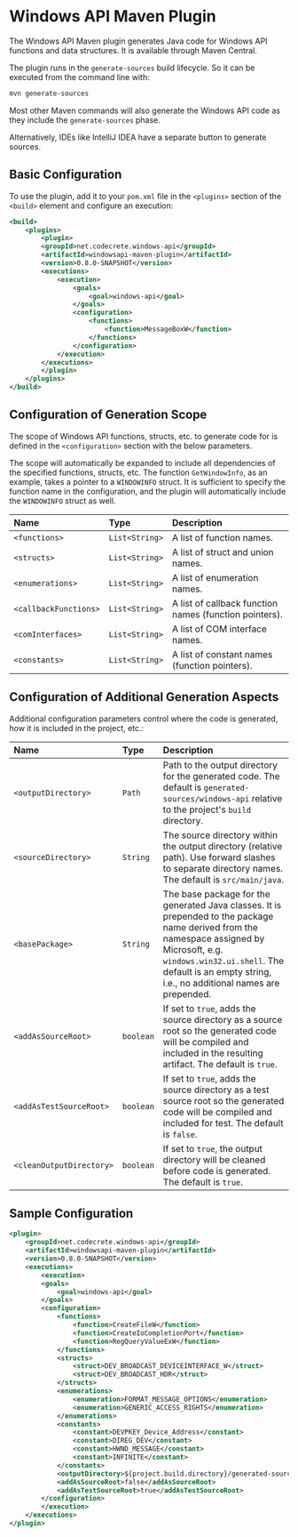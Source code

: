 # Windows API Maven Plugin

The Windows API Maven plugin generates Java code for Windows API functions and data structures.
It is available through Maven Central.

The plugin runs in the `generate-sources` build lifecycle. So it can be executed from the command line with:

```bash
mvn generate-sources
```

Most other Maven commands will also generate the Windows API code as they include the `generate-sources` phase.

Alternatively, IDEs like IntelliJ IDEA have a separate button to generate sources.


## Basic Configuration

To use the plugin, add it to your `pom.xml` file in the `<plugins>` section of the `<build>` element
and configure an execution:

```xml
<build>
    <plugins>
        <plugin>
        <groupId>net.codecrete.windows-api</groupId>
        <artifactId>windowsapi-maven-plugin</artifactId>
        <version>0.8.0-SNAPSHOT</version>
        <executions>
            <execution>
                <goals>
                    <goal>windows-api</goal>
                </goals>
                <configuration>
                    <functions>
                        <function>MessageBoxW</function>
                    </functions>
                </configuration>
            </execution>
        </executions>
        </plugin>
    </plugins>
</build>
```


## Configuration of Generation Scope

The scope of Windows API functions, structs, etc. to generate code for is defined in the `<configuration>` section with the below parameters.

The scope will automatically be expanded
to include all dependencies of the specified functions, structs, etc.
The function `GetWindowInfo`, as an example, takes a pointer to a `WINDOWINFO` struct.
It is sufficient to specify the function name in the configuration, and the plugin will automatically include the `WINDOWINFO` struct as well.


| Name                  | Type           | Description                                            |
|:----------------------|:---------------|:-------------------------------------------------------|
| `<functions>`         | `List<String>` | A list of function names.                              |
| `<structs>`           | `List<String>` | A list of struct and union names.                      |
| `<enumerations>`      | `List<String>` | A list of enumeration names.                           |
| `<callbackFunctions>` | `List<String>` | A list of callback function names (function pointers). |
| `<comInterfaces>`     | `List<String>` | A list of COM interface names.                         |
| `<constants>`         | `List<String>` | A list of constant names (function pointers).          |


## Configuration of Additional Generation Aspects

Additional configuration parameters control where the code is generated, how it is included
in the project, etc.:

| Name                     | Type      | Description                                                                                                                                                                                                                                    |
|:-------------------------|:----------|:-----------------------------------------------------------------------------------------------------------------------------------------------------------------------------------------------------------------------------------------------|
| `<outputDirectory>`      | `Path`    | Path to the output directory for the generated code. The default is `generated-sources/windows-api` relative to the project's `build` directory.                                                                                               |
| `<sourceDirectory>`      | `String`  | The source directory within the output directory (relative path). Use forward slashes to separate directory names. The default is `src/main/java`.                                                                                             |
| `<basePackage>`          | `String`  | The base package for the generated Java classes. It is prepended to the package name derived from the namespace assigned by Microsoft, e.g. `windows.win32.ui.shell`. The default is an empty string, i.e., no additional names are prepended. |
| `<addAsSourceRoot>`      | `boolean` | If set to `true`, adds the source directory as a source root so the generated code will be compiled and included in the resulting artifact. The default is `true`.                                                                             |
| `<addAsTestSourceRoot>`  | `boolean` | If set to `true`, adds the source directory as a test source root so the generated code will be compiled and included for test. The default is `false`.                                                                                        |
| `<cleanOutputDirectory>` | `boolean` | If set to `true`, the output directory will be cleaned before code is generated. The default is `true`.                                                                                                                                        |


## Sample Configuration

```xml
<plugin>
    <groupId>net.codecrete.windows-api</groupId>
    <artifactId>windowsapi-maven-plugin</artifactId>
    <version>0.8.0-SNAPSHOT</version>
    <executions>
        <execution>
        <goals>
            <goal>windows-api</goal>
        </goals>
        <configuration>
            <functions>
                <function>CreateFileW</function>
                <function>CreateIoCompletionPort</function>
                <function>RegQueryValueExW</function>
            </functions>
            <structs>
                <struct>DEV_BROADCAST_DEVICEINTERFACE_W</struct>
                <struct>DEV_BROADCAST_HDR</struct>
            </structs>
            <enumerations>
                <enumeration>FORMAT_MESSAGE_OPTIONS</enumeration>
                <enumeration>GENERIC_ACCESS_RIGHTS</enumeration>
            </enumerations>
            <constants>
                <constant>DEVPKEY_Device_Address</constant>
                <constant>DIREG_DEV</constant>
                <constant>HWND_MESSAGE</constant>
                <constant>INFINITE</constant>
            </constants>
            <outputDirectory>${project.build.directory}/generated-sources/win32</outputDirectory>
            <addAsSourceRoot>false</addAsSourceRoot>
            <addAsTestSourceRoot>true</addAsTestSourceRoot>
        </configuration>
        </execution>
    </executions>
</plugin>
```

